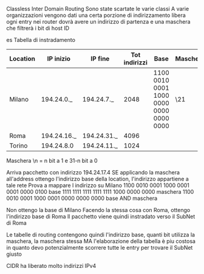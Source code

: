 Classless Inter Domain Routing
Sono state scartate le varie classi
A varie organizzazioni vengono dati una certa porzione di indirizzamento libera
ogni entry nei router dovrà avere un indirizzo di partenza e una maschera che filtrerà i bit di host ID

es Tabella di instradamento

| Location | IP inizio    | IP fine      | Tot indirizzi | Base                                    | Maschera |
| -------- | ------------ | ------------ | ------------- | --------------------------------------- | -------- |
| Milano   | 194.24.0.\_  | 194.24.7.\_  | 2048          | 1100 0010 0001 1000 0000 0000 0000 0000 | \\21     |
| Roma     | 194.24.16.\_ | 194.24.31.\_ | 4096          |                                         |          |
| Torino         | 194.24.8.0             | 194.24.11.\_             |   1024            |                                         |          |

Maschera \\n = n bit a 1 e 31-n bit a 0

Arriva pacchetto con indirizzo 194.24.17.4
SE applicando la maschera all'address ottengo l'indirizzo base della location, l'indirizzo appartiene a tale rete
Prova a mappare l indirizzo su Milano
1100 0010 0001 1000 0001 0001 0000 0100 base
1111 1111 1111 1111 1111 1000 0000 0000 maschera
1100 0010 0001 1000 0001 0000 0000 0000 base AND maschera

Non ottengo la base di Milano
Facendo la stessa cosa con Roma, ottengo l'indirizzo base di Roma
Il pacchetto viene quindi instradato verso il SubNet di Roma

Le tabelle di routing contengono quindi l'indirizzo base, quanti bit utilizza la maschera, la maschera stessa MA l'elaborazione della tabella è piu costosa in quanto devo potenzialmente scorrere tutte le entry per trovare il SubNet giusto

CIDR ha liberato molto indirizzi IPv4